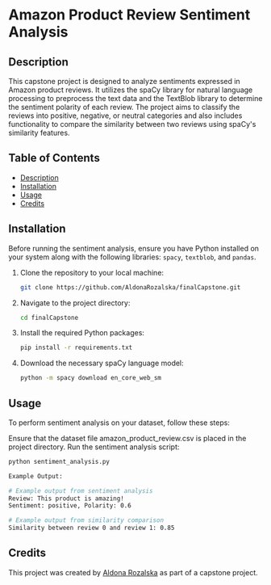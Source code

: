# Amazon Product Review Sentiment Analysis

## Description

This capstone project is designed to analyze sentiments expressed in Amazon product reviews. It utilizes the spaCy library for natural language processing to preprocess the text data and the TextBlob library to determine the sentiment polarity of each review. The project aims to classify the reviews into positive, negative, or neutral categories and also includes functionality to compare the similarity between two reviews using spaCy's similarity features.

## Table of Contents

- [Description](#description)
- [Installation](#installation)
- [Usage](#usage)
- [Credits](#credits)

## Installation

Before running the sentiment analysis, ensure you have Python installed on your system along with the following libraries: `spacy`, `textblob`, and `pandas`.

1. Clone the repository to your local machine:
   ```bash
   git clone https://github.com/AldonaRozalska/finalCapstone.git

2. Navigate to the project directory:
   ```bash
   cd finalCapstone

3. Install the required Python packages:
   ```bash
   pip install -r requirements.txt
4. Download the necessary spaCy language model:
   ```bash
   python -m spacy download en_core_web_sm

## Usage
To perform sentiment analysis on your dataset, follow these steps:

Ensure that the dataset file amazon_product_review.csv is placed in the project directory.
Run the sentiment analysis script:
   ```bash
   python sentiment_analysis.py

Example Output:

   # Example output from sentiment analysis
   Review: This product is amazing!
   Sentiment: positive, Polarity: 0.6

   # Example output from similarity comparison
   Similarity between review 0 and review 1: 0.85

```
## Credits

This project was created by [Aldona Rozalska](https://github.com/AldonaRozalska) as part of a capstone project.



